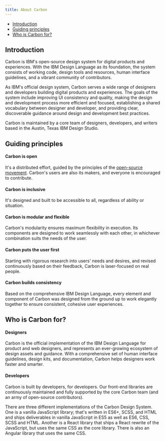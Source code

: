 ```yaml
---
title: About Carbon
---
```


<anchor-links>
<ul>
    <li><a href="#introduction">Introduction</a></li>
    <li><a href="#guiding-principles">Guiding principles</a></li>
    <li><a href="#who-is-carbon-for">Who is Carbon for?</a></li>
</ul>
</anchor-links>

## Introduction

Carbon is IBM's open-source design system for digital products and experiences. With the IBM Design Language as its foundation, the system consists of working code, design tools and resources, human interface guidelines, and a vibrant community of contributors.

As IBM's official design system, Carbon serves a wide range of designers and developers building digital products and experiences. The goals of the system include improving UI consistency and quality, making the design and development process more efficient and focused, establishing a shared vocabulary between designer and developer, and providing clear, discoverable guidance around design and development best practices.

Carbon is maintained by a core team of designers, developers, and writers based in the Austin, Texas IBM Design Studio.

## Guiding principles

#### Carbon is open

It's a distributed effort, guided by the principles of the [open-source movement](https://en.wikipedia.org/wiki/Open-source-software_movement). Carbon's users are also its makers, and everyone is encouraged to contribute.

#### Carbon is inclusive

It's designed and built to be accessible to all, regardless of ability or situation.

#### Carbon is modular and flexible

Carbon's modularity ensures maximum flexibility in execution. Its components are designed to work seamlessly with each other, in whichever combination suits the needs of the user.

#### Carbon puts the user first

Starting with rigorous research into users' needs and desires, and revised continuously based on their feedback, Carbon is laser-focused on real people.

#### Carbon builds consistency

Based on the comprehensive IBM Design Language, every element and component of Carbon was designed from the ground up to work elegantly together to ensure consistent, cohesive user experiences.

## Who is Carbon for?

#### Designers

Carbon is the official implementation of the IBM Design Language for product and web designers, and represents an ever-growing ecosystem of design assets and guidance. With a comprehensive set of human interface guidelines, design kits, and documentation, Carbon helps designers work faster and smarter.

#### Developers

Carbon is built by developers, for developers. Our front-end libraries are continuously maintained and fully supported by the core Carbon team (and an army of open-source contributors).

There are three different implementations of the Carbon Design System. One is a vanilla JavaScript library; that's written in ES6+, SCSS, and HTML and ships deliverables in vanilla JavaScript in ES5 as well as ES6, CSS, SCSS and HTML. Another is a React library that ships a React rewrite of the JavaScript, but uses the same CSS as the core library. There is also an Angular library that uses the same CSS.
